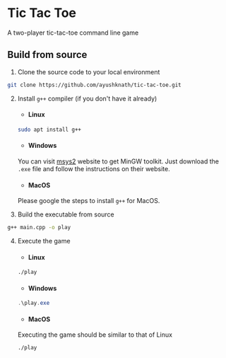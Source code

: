 # Tic Tac Toe

A two-player tic-tac-toe command line game

## Build from source

1. Clone the source code to your local environment
```bash
git clone https://github.com/ayushknath/tic-tac-toe.git
```

2. Install `g++` compiler (if you don't have it already)
    - #### Linux
    ```bash
    sudo apt install g++
    ```

    - #### Windows
    You can visit [msys2](https://www.msys2.org/) website to get MinGW toolkit. Just download the `.exe` file and follow the instructions on their website.

    - #### MacOS
    Please google the steps to install `g++` for MacOS.

3. Build the executable from source

```bash
g++ main.cpp -o play
```

4. Execute the game

    - #### Linux
    ```bash
    ./play
    ```

    - #### Windows
    ```powershell
    .\play.exe
    ```

    - #### MacOS
    Executing the game should be similar to that of Linux
    ```bash
    ./play
    ```
